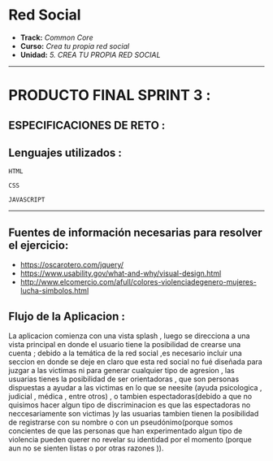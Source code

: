 # Red Social
* **Track:** _Common Core_
* **Curso:** _Crea tu propia red social_
* **Unidad:** _5. CREA TU PROPIA RED SOCIAL_
***

# PRODUCTO FINAL SPRINT 3 :

## ESPECIFICACIONES DE RETO :

## Lenguajes utilizados :

~~~
HTML
~~~
~~~
CSS
~~~
~~~
JAVASCRIPT
~~~    
***
## Fuentes de información necesarias para resolver el ejercicio:
 * https://oscarotero.com/jquery/
 * https://www.usability.gov/what-and-why/visual-design.html
 * http://www.elcomercio.com/afull/colores-violenciadegenero-mujeres-lucha-simbolos.html

 ## Flujo de la Aplicacion :

 La aplicacion comienza con una vista splash , luego se direcciona a una vista principal en donde el usuario tiene la posibilidad de crearse una cuenta ; debido a la temática de la red social ,es necesario incluir una seccion en donde se deje en claro que esta red social no fué diseñada para juzgar a las victimas ni para generar cualquier tipo de agresion ,  las usuarias tienes la posibilidad de ser orientadoras , que son personas dispuestas a ayudar a las victimas en lo que se neesite (ayuda psicologica , judicial , médica , entre otros) , o tambien espectadoras(debido a que no quisimos hacer algun tipo de discriminacion es que las espectadoras no neccesariamente son victimas )y las usuarias tambien tienen la posibilidad de registrarse con su nombre o con un pseudónimo(porque somos concientes de que las personas que han experimentado algun tipo de violencia pueden querer no revelar su identidad por el momento (porque aun no se sienten listas o por otras razones )).
